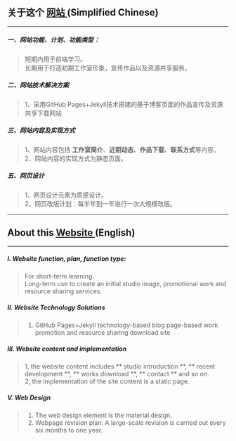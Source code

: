 ## 关于这个 [ 网站 ](https://frankherbertwoo.github.io) (Simplified Chinese)

---

##### 一、网站功能、计划、功能类型：
> 短期内用于前端学习。<br/>
> 长期用于打造初期工作室形象，宣传作品以及资源共享服务。

##### 二、网站技术解决方案
> 1、采用GitHub Pages+Jekyll技术搭建的基于博客页面的作品宣传及资源共享下载网站

##### 三、网站内容及实现方式
> 1、网站内容包括 **工作室简介**、**近期动态**、**作品下载**、**联系方式**等内容。<br/>
> 2、网站内容的实现方式为静态页面。
##### 五、网页设计
> 1、网页设计元素为质感设计。<br/>
> 2、网页改版计划：每半年到一年进行一次大规模改版。

___

## About this [ Website  ](https://frankherbertwoo.github.io) (English)

---

##### I. Website function, plan, function type:
> For short-term learning.<br/>
> Long-term use to create an initial studio image, promotional work and resource sharing services.

##### II. Website Technology Solutions
> 1. GitHub Pages+Jekyll technology-based blog page-based work promotion and resource sharing download site

##### III. Website content and implementation
> 1, the website content includes ** studio introduction **, ** recent development **, ** works download **, ** contact ** and so on.<br/>
> 2, the implementation of the site content is a static page.
##### V. Web Design
> 1. The web design element is the material design.<br/>
> 3. Webpage revision plan: A large-scale revision is carried out every six months to one year.
